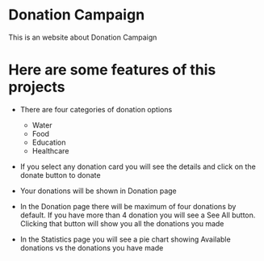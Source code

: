# Donation Campaign

This is an website about Donation Campaign

# Here are some features of this projects

- There are four categories of donation options
    - Water
    - Food
    - Education
    - Healthcare

- If you select any donation card you will see the details and click on the donate button to donate

- Your donations will be shown in Donation page

- In the Donation page there will be maximum of four donations by default. If you have more than 4 donation you  will see a See All button. Clicking that button will show you all the donations you made

- In the Statistics page you will see a pie chart showing Available donations vs the donations you have made
